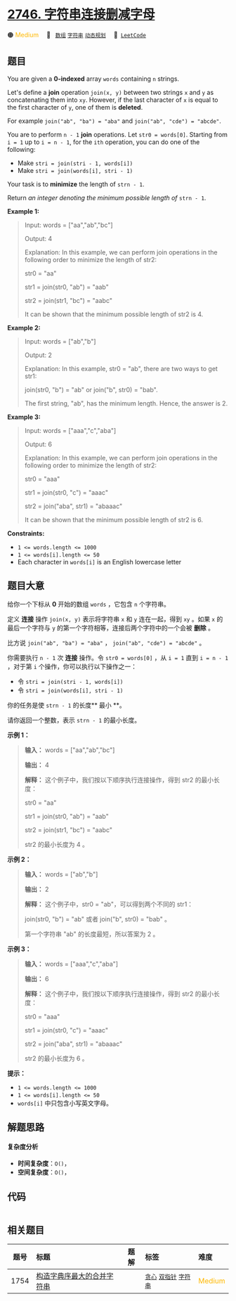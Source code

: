 # [2746. 字符串连接删减字母](https://leetcode.com/problems/decremental-string-concatenation)

🟠 <font color=#ffb800>Medium</font>&emsp; 🔖&ensp; [`数组`](/tag/array.md) [`字符串`](/tag/string.md) [`动态规划`](/tag/dynamic-programming.md)&emsp; 🔗&ensp;[`LeetCode`](https://leetcode.com/problems/decremental-string-concatenation)

## 题目

You are given a **0-indexed** array `words` containing `n` strings.

Let's define a **join** operation `join(x, y)` between two strings `x` and `y`
as concatenating them into `xy`. However, if the last character of `x` is
equal to the first character of `y`, one of them is **deleted**.

For example `join("ab", "ba") = "aba"` and `join("ab", "cde") = "abcde"`.

You are to perform `n - 1` **join** operations. Let `str0 = words[0]`.
Starting from `i = 1` up to `i = n - 1`, for the `ith` operation, you can do
one of the following:

  * Make `stri = join(stri - 1, words[i])`
  * Make `stri = join(words[i], stri - 1)`

Your task is to **minimize** the length of `strn - 1`.

Return _an integer denoting the minimum possible length of_ `strn - 1`.



**Example 1:**

> Input: words = ["aa","ab","bc"]
> 
> Output: 4
> 
> Explanation: In this example, we can perform join operations in the following order to minimize the length of str2: 
> 
> str0 = "aa"
> 
> str1 = join(str0, "ab") = "aab"
> 
> str2 = join(str1, "bc") = "aabc" 
> 
> It can be shown that the minimum possible length of str2 is 4.

**Example 2:**

> Input: words = ["ab","b"]
> 
> Output: 2
> 
> Explanation: In this example, str0 = "ab", there are two ways to get str1: 
> 
> join(str0, "b") = "ab" or join("b", str0) = "bab". 
> 
> The first string, "ab", has the minimum length. Hence, the answer is 2.

**Example 3:**

> Input: words = ["aaa","c","aba"]
> 
> Output: 6
> 
> Explanation: In this example, we can perform join operations in the following order to minimize the length of str2: 
> 
> str0 = "aaa"
> 
> str1 = join(str0, "c") = "aaac"
> 
> str2 = join("aba", str1) = "abaaac"
> 
> It can be shown that the minimum possible length of str2 is 6.
> 
> 





**Constraints:**

  * `1 <= words.length <= 1000`
  * `1 <= words[i].length <= 50`
  * Each character in `words[i]` is an English lowercase letter


## 题目大意

给你一个下标从 **0**  开始的数组 `words` ，它包含 `n` 个字符串。

定义 **连接**  操作 `join(x, y)` 表示将字符串 `x` 和 `y` 连在一起，得到 `xy` 。如果 `x` 的最后一个字符与 `y`
的第一个字符相等，连接后两个字符中的一个会被 **删除**  。

比方说 `join("ab", "ba") = "aba"` ， `join("ab", "cde") = "abcde"` 。

你需要执行 `n - 1` 次 **连接**  操作。令 `str0 = words[0]` ，从 `i = 1` 直到 `i = n - 1` ，对于第
`i` 个操作，你可以执行以下操作之一：

  * 令 `stri = join(stri - 1, words[i])`
  * 令 `stri = join(words[i], stri - 1)`

你的任务是使 `strn - 1` 的长度**  最小 **。

请你返回一个整数，表示 `strn - 1` 的最小长度。



**示例 1：**

> 
> 
> 
> 
> 
> **输入：** words = ["aa","ab","bc"]
> 
> **输出：** 4
> 
> **解释：** 这个例子中，我们按以下顺序执行连接操作，得到 str2 的最小长度：
> 
> str0 = "aa"
> 
> str1 = join(str0, "ab") = "aab"
> 
> str2 = join(str1, "bc") = "aabc" 
> 
> str2 的最小长度为 4 。

**示例 2：**

> 
> 
> 
> 
> 
> **输入：** words = ["ab","b"]
> 
> **输出：** 2
> 
> **解释：** 这个例子中，str0 = "ab"，可以得到两个不同的 str1：
> 
> join(str0, "b") = "ab" 或者 join("b", str0) = "bab" 。
> 
> 第一个字符串 "ab" 的长度最短，所以答案为 2 。
> 
> 

**示例 3：**

> 
> 
> 
> 
> 
> **输入：** words = ["aaa","c","aba"]
> 
> **输出：** 6
> 
> **解释：** 这个例子中，我们按以下顺序执行连接操作，得到 str2 的最小长度：
> 
> str0 = "aaa"
> 
> str1 = join(str0, "c") = "aaac"
> 
> str2 = join("aba", str1) = "abaaac"
> 
> str2 的最小长度为 6 。
> 
> 



**提示：**

  * `1 <= words.length <= 1000`
  * `1 <= words[i].length <= 50`
  * `words[i]` 中只包含小写英文字母。


## 解题思路

#### 复杂度分析

- **时间复杂度**：`O()`，
- **空间复杂度**：`O()`，

## 代码

```javascript

```

## 相关题目

<!-- prettier-ignore -->
| 题号 | 标题 | 题解 | 标签 | 难度 |
| :------: | :------ | :------: | :------ | :------ |
| 1754 | [构造字典序最大的合并字符串](https://leetcode.com/problems/largest-merge-of-two-strings) |  |  [`贪心`](/tag/greedy.md) [`双指针`](/tag/two-pointers.md) [`字符串`](/tag/string.md) | <font color=#ffb800>Medium</font> |